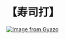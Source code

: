 # 【寿司打】 #

[![Image from Gyazo](https://i.gyazo.com/5b12c21e49ef8d36b86d274690220268.jpg)](https://gyazo.com/5b12c21e49ef8d36b86d274690220268)
